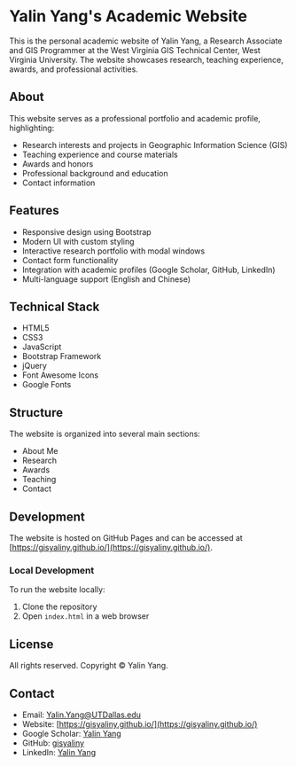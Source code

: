 # Yalin Yang's Academic Website

This is the personal academic website of Yalin Yang, a Research Associate and GIS Programmer at the West Virginia GIS Technical Center, West Virginia University. The website showcases research, teaching experience, awards, and professional activities.

## About

This website serves as a professional portfolio and academic profile, highlighting:
- Research interests and projects in Geographic Information Science (GIS)
- Teaching experience and course materials
- Awards and honors
- Professional background and education
- Contact information

## Features

- Responsive design using Bootstrap
- Modern UI with custom styling
- Interactive research portfolio with modal windows
- Contact form functionality
- Integration with academic profiles (Google Scholar, GitHub, LinkedIn)
- Multi-language support (English and Chinese)

## Technical Stack

- HTML5
- CSS3
- JavaScript
- Bootstrap Framework
- jQuery
- Font Awesome Icons
- Google Fonts

## Structure

The website is organized into several main sections:
- About Me
- Research
- Awards
- Teaching
- Contact

## Development

The website is hosted on GitHub Pages and can be accessed at [https://gisyaliny.github.io/](https://gisyaliny.github.io/).

### Local Development

To run the website locally:
1. Clone the repository
2. Open `index.html` in a web browser

## License

All rights reserved. Copyright © Yalin Yang.

## Contact

- Email: [Yalin.Yang@UTDallas.edu](mailto:Yalin.Yang@UTDallas.edu)
- Website: [https://gisyaliny.github.io/](https://gisyaliny.github.io/)
- Google Scholar: [Yalin Yang](https://scholar.google.com/citations?user=wdkZhlwAAAAJ&hl=en)
- GitHub: [gisyaliny](https://github.com/gisyaliny)
- LinkedIn: [Yalin Yang](https://www.linkedin.com/in/yalin-yang-65959014a/) 